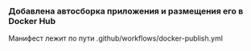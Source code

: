 ### Добавлена автосборка приложения и размещения его в Docker Hub

Манифест лежит по пути .github/workflows/docker-publish.yml
